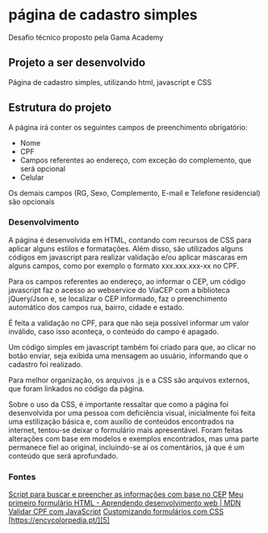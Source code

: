 # página de cadastro simples
Desafio técnico proposto pela Gama Academy

## Projeto a ser desenvolvido
Página de cadastro simples, utilizando html, javascript e CSS

## Estrutura do projeto
A página irá conter os seguintes campos de preenchimento obrigatório:
* Nome
* CPF
* Campos referentes ao endereço, com exceção do complemento, que será opcional
* Celular

Os demais campos (RG, Sexo, Complemento, E-mail e Telefone residencial) são opcionais

### Desenvolvimento
A página é desenvolvida em HTML, contando com recursos de CSS para aplicar alguns estilos e formatações.
Além disso, são utilizados alguns códigos em javascript para realizar validação e/ou aplicar máscaras em alguns campos, como por exemplo o formato xxx.xxx.xxx-xx no CPF.

Para os campos referentes ao endereço, ao informar o CEP, um código javascript faz o acesso ao webservice do ViaCEP com a biblioteca jQuery/Json e, se localizar o CEP informado, faz o preenchimento automático dos campos rua, bairro, cidade e estado.

É feita a validação no CPF, para que não seja possível informar um valor inválido, caso isso aconteça, o conteúdo do campo é apagado.

Um código simples em javascript também foi criado para que, ao clicar no botão enviar, seja exibida uma mensagem ao usuário, informando que o cadastro foi realizado.

Para melhor organização, os arquivos .js e a CSS são arquivos externos, que foram linkados no código da página.

Sobre o uso da CSS, é importante ressaltar que como a página foi desenvolvida por uma pessoa com deficiência visual, inicialmente foi feita uma estilização básica e, com auxílio de conteúdos encontrados na internet, tentou-se deixar o formulário mais apresentável.
Foram feitas alterações com base em modelos e exemplos encontrados, mas uma parte permanece fiel ao original, incluindo-se aí os comentários, já que é um conteúdo que será aprofundado.

### Fontes
[Script para buscar e preencher as informações com base no CEP][1]
[Meu primeiro formulário HTML - Aprendendo desenvolvimento web | MDN][2]
[Validar CPF com JavaScript][3]
[Customizando formulários com CSS][4]
[https://encycolorpedia.pt/][5]

[1]: https://viacep.com.br/exemplo/jquery/
[2]: https://developer.mozilla.org/pt-BR/docs/Learn/Forms/Your_first_form
[3]: https://www.devmedia.com.br/validar-cpf-com-javascript/23916
[4]: https://www.devmedia.com.br/customizando-formularios-com-css/37212
[5]: https://encycolorpedia.pt/%2079%25%20intensidade.
